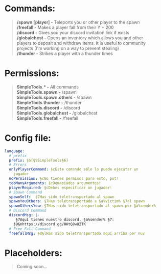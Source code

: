 # Commands:
> **/spawn [player] -** Teleports you or other player to the spawn<br>
> **/freefall <player> -** Makes a player fall from their Y + 200<br>
> **/discord -** Gives you your discord invitation link if exists<br>
> **/globalchest -** Opens an inventory which allows you and other players to deposit and withdraw items. It is useful to community projects (I'm working on a way to prevent stealing)<br>
> **/thunder <player> <times> -** Strikes a player with a thunder <times> times<br>

# Permissions:
> **SimpleTools.&#42; -** All commands<br>
> **SimpleTools.spawn -** /spawn<br>
> **SimpleTools.spawn.others -** /spawn <player><br>
> **SimpleTools.thunder -** /thunder <player> <times><br>
> **SimpleTools.discord -** /discord<br>
> **SimpleTools.globalchest -** /globalchest<br>
> **SimpleTools.freefall -** /freefall <player><br>

# Config file:
```YAML
language:
  # prefix
  prefix: §6[§9SimpleTools§6]
  # Errors
  onlyPlayerCommand: §cEste comando sólo lo puede ejecutar un
    jugador
  noPermission: §cNo tienes permisos para esto, put!
  tooManyArguments: §cDemasiados argumentos!
  playerRequired: §cDebes especificar un jugador!
  # Spawn Command
  spawnSelf:  §7Has sido teletransportado al spawn
  spawnYouOthers: §7Has teletransportado a §a%victim% §7al spawn
  spawnOthersYou: §7Has sido teletransportado al spawn por §a%sender%
  # Discord Command
  discordMsg: |-
     §7Aquí tienes nuestro discord, §a%sender% §7:
    §9§nhttps://discord.gg/HHtQ8wU2TK
  # Free Fall Command
  freefallMsg: §d§lHas sido teletransportado aquí arriba por nuv
```

# Placeholders:
>Coming soon...
